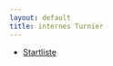 ```yaml
---
layout: default
title: internes Turnier
---
```


<ul class="small-block-grid-1 medium-block-grid-2 large-block-grid-3">
<li><a target="_blank" href="http://www.wu-shu.ch/images/startliste.png" class="button-contact-info">Startliste</a></li>
</ul>